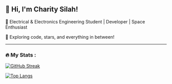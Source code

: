 
## 👋 Hi, I'm Charity Silah!

🚀 Electrical & Electronics Engineering Student | Developer |  Space Enthusiast 

🔭 Exploring code, stars, and everything in between!

---

### :fire: My Stats :
  [![GitHub Streak](http://github-readme-streak-stats.herokuapp.com?user=Charity2024&theme=dark&background=000000)](https://git.io/streak-stats)

  [![Top Langs](https://github-readme-stats.vercel.app/api/top-langs/?username=Charity2024&layout=compact&theme=vision-friendly-dark)](https://github.com/anuraghazra/github-readme-stats)

                                                                                                                                                             
  
  
  
  
  
  
  
  
<!---
Charity2024/Charity2024 is a ✨ special ✨ repository because its `README.md` (this file) appears on your GitHub profile.
You can click the Preview link to take a look at your changes.
--->
